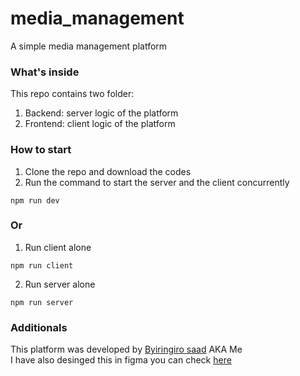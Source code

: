 # media_management
A simple media management platform

### What's inside
This repo contains two folder:
1. Backend: server logic of the platform
2. Frontend: client logic of the platform

### How to start
1. Clone the repo and download the codes
2. Run the command to start the server and the client concurrently
```
npm run dev
```

### Or
1. Run client alone
```
npm run client
```
2. Run server alone
```
npm run server
```

### Additionals
This platform was developed by <a target="_blank" href="https://github.com/Byiringiro-saad">Byiringiro saad</a> AKA Me <br>
I have also desinged this in figma you can check <a target="_blank" href="https://www.figma.com/file/JqYqv35Dfkum5MFrlEdKQ1/Media_management?node-id=0%3A1&t=YGmlSpHZQYKco1kv-1">here</a>
